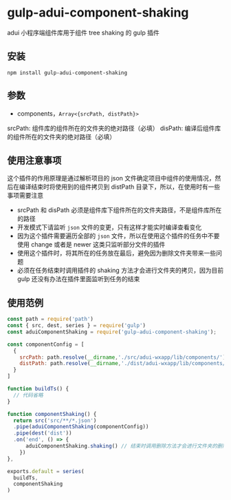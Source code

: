 # gulp-adui-component-shaking

adui 小程序端组件库用于组件 tree shaking 的 gulp 插件

## 安装

```shell
npm install gulp-adui-component-shaking
```

## 参数

- components，`Array<{srcPath, distPath}>`

srcPath: 组件库的组件所在的文件夹的绝对路径（必填）
disPath: 编译后组件库的组件所在的文件夹的绝对路径（必填）

## 使用注意事项

这个插件的作用原理是通过解析项目的 json 文件确定项目中组件的使用情况，然后在编译结束时将使用到的组件拷贝到 distPath 目录下，所以，在使用时有一些事项需要注意

- srcPath 和 disPath 必须是组件库下组件所在的文件夹路径，不是组件库所在的路径
- 开发模式下请监听 `json` 文件的变更，只有这样才能实时编译查看变化
- 因为这个插件需要遍历全部的 `json` 文件，所以在使用这个插件的任务中不要使用 change 或者是 newer 这类只监听部分文件的插件
- 使用这个插件时，将其所在的任务放在最后，避免因为删除文件夹带来一些问题
- 必须在任务结束时调用插件的 shaking 方法才会进行文件夹的拷贝，因为目前 gulp 还没有办法在插件里面监听到任务的结束

## 使用范例

```javascript
const path = require('path')
const { src, dest, series } = require('gulp')
const aduiComponentShaking = require('gulp-adui-component-shaking');

const componentConfig = [
  {
    srcPath: path.resolve(__dirname,'./src/adui-wxapp/lib/components/'),
    distPath: path.resolve(__dirname,'./dist/adui-wxapp/lib/components/'),
  }
]

function buildTs() {
  // 代码省略
}

function componentShaking() {
  return src('src/**/*.json')
  .pipe(aduiComponentShaking(componentConfig))
  .pipe(dest('dist'))
  .on('end', () => {
      aduiComponentShaking.shaking() // 结束时调用删除方法才会进行文件夹的删除
    })
},

exports.default = series(
  buildTs,
  componentShaking
)
```


